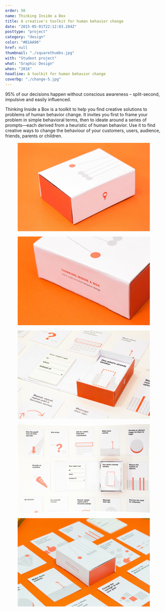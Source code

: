 ```yaml
---
order: 50
name: Thinking Inside a Box
title: A creative's toolkit for human behavior change
date: "2015-05-01T22:12:03.284Z"
posttype: "project"
category: "design"
color: "#B1AA96"
href: null
thumbnail: "./squarethumbs.jpg"
with: "Student project"
what: "Graphic Design"
when: "2016"
headline: A toolkit for human behavior change
coverbg: "./change-5.jpg"
---
```


95% of our decisions happen without conscious awareness – split-second, impulsive and easily influenced.

Thinking Inside a Box is a toolkit to help you find creative solutions to problems of human behavior change. It invites you first to frame your problem in simple behavioral terms, then to ideate around a series of prompts—each derived from a heuristic of human behavior. Use it to find creative ways to change the behaviour of your customers, users, audience, friends, parents or children.

<div class="spacerVerticalM"></div>
<figure class="gridHalf imageGrid">
    <img src="./change-2.jpg" title="Thinking inside a box – a behavior change toolkit" />
</figure>
<figure class="gridHalf imageGrid">
    <img src="./change-1.jpg" title="Thinking inside a box – a behavior change toolkit" />
</figure>
<figure class="gridHalf imageGrid">
    <img src="./change-7.jpg" title="Thinking inside a box – a behavior change toolkit" />
</figure>
<figure class="gridHalf imageGrid">
    <img src="./change-8.jpg" title="Thinking inside a box – a behavior change toolkit" />
</figure>
<div class="spacerVerticalM"></div>

<figure>
    <img src="./change-4.jpg" title="Thinking inside a box – a behavior change toolkit" />
</figure>
